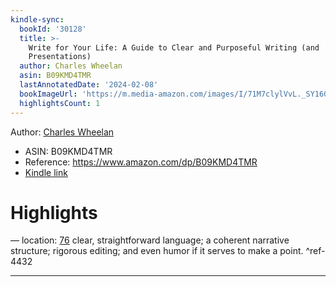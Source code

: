 ```yaml
---
kindle-sync:
  bookId: '30128'
  title: >-
    Write for Your Life: A Guide to Clear and Purposeful Writing (and
    Presentations)
  author: Charles Wheelan
  asin: B09KMD4TMR
  lastAnnotatedDate: '2024-02-08'
  bookImageUrl: 'https://m.media-amazon.com/images/I/71M7clylVvL._SY160.jpg'
  highlightsCount: 1
---
```

Author: [Charles Wheelan](https://www.amazon.comundefined)
* ASIN: B09KMD4TMR
* Reference: https://www.amazon.com/dp/B09KMD4TMR
* [Kindle link](kindle://book?action=open&asin=B09KMD4TMR)

# Highlights

— location: [76](kindle://book?action=open&asin=B09KMD4TMR&location=76)
clear, straightforward language; a coherent narrative structure; rigorous editing; and even humor if it serves to make a point. ^ref-4432

---
